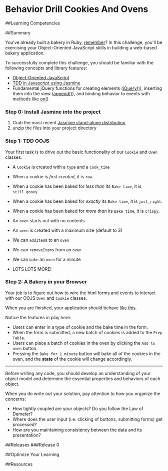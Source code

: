 # Behavior Drill Cookies And Ovens

##Learning Competencies

##Summary

 You've already built a bakery in Ruby, [remember](http://socrates.devbootcamp.com/challenges/83)?  In this challenge, you'll be exercising your Object-Oriented JavaScript skills in building a web-based bakery application.

To successfully complete this challenge, you should be familiar with the following concepts and library features:

- [Object-Oriented JavaScript](https://developer.mozilla.org/en-US/docs/JavaScript/Introduction_to_Object-Oriented_JavaScript)
- [TDD in Javascript using Jasmine](http://jasmine.github.io/2.0/introduction.html)
- Fundamental jQuery functions for creating elements ([jQuery()](http://api.jquery.com/jQuery/#jQuery2)), inserting them into the view ([append()](http://api.jquery.com/append/)), and binding behavior to events with methods like [on()](http://api.jquery.com/on/)

### Step 0: Install Jasmine into the project

1. Grab the most recent [Jasmine stand-alone distribution](https://github.com/pivotal/jasmine/tree/master/dist).
2. unzip the files into your project directory

### Step 1: TDD OOJS

Your first task is to drive out the basic functionality of our `Cookie` and `Oven` classes.

- A `Cookie` is created with a `type` and a `cook_time`
- When a cookie is *first created*, it is `raw`.
- When a cookie has been baked for *less than* its `Bake time`, it is `still_gooey`.
- When a cookie has been baked for *exactly* its `Bake time`, it is `just_right`.
- When a cookie has been baked for *more than* its `Bake time`, it is `crispy`.

- An `oven` starts out with no contents
- An `oven` is created with a maximum size (default to 3)
- We can `addItem`s to an `oven`
- We can `removeItem`s from an `oven`
- We can `bake` an `oven` for a minute
- LOTS LOTS MORE!

### Step 2: A Bakery in your Browser

Your job is to figure out how to wire the html forms and events to interact with our OOJS `Oven` and `Cookie` classes.

When you are finished, your application should behave [like this](http://www.youtube.com/embed/KdOxXcYMPJI?rel=0).

Notice the features in play here:

- Users can enter in a type of cookie and the bake time in the form.
- When the form is submitted, a new batch of cookies is added to the `Prep Table`.
- Users can place a batch of cookies in the oven by clicking the `Add to oven` button.
- Pressing the `Bake for 1 minute` button will bake all of the cookies in the oven, and the **state** of the cookie will change accordingly.

---

Before writing any code, you should develop an understanding of your object model and determine the essential properties and behaviors of each object.

When you do write out your solution, pay attention to how you organize the concerns:

- How tightly coupled are your objects?  Do you follow the Law of Demeter?
- Where does the user input (i.e. clicking of buttons, submitting forms) get processed?
- How are you maintaining consistency between the data and its presentation?

##Releases
###Release 0

##Optimize Your Learning

##Resources